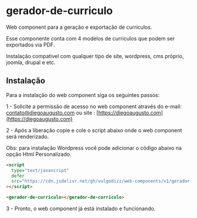 # gerador-de-curriculo

Web component para a geração e exportação de curriculos.

Esse componente conta com 4 modelos de curriculos que podem ser exportados via PDF.

Instalação compativel com qualquer tipo de site, wordpress, cms próprio, joomla, drupal e etc.

## Instalação

Para a instalação do web component siga os seguintes passos:

1 - Solicite a permissão de acesso no web component através do e-mail: contato@diegoaugusto.com ou site : [https://diegoaugusto.com](https://diegoaugusto.com)

2 - Após a liberação copie e cole o script abaixo onde o web component será renderizado.

Obs: para instalação Wordpress você pode adicionar o código abaixo na opção Html Personalizado.

```html
<script
  type="text/javascript"
  defer
  src="https://cdn.jsdelivr.net/gh/vulgodizz/web-components/v1/gerador-de-curriculo/lazy.7.min.js"
></script>

<gerador-de-curriculo></gerador-de-curriculo>
```

3 - Pronto, o web component já está instalado e funcionando.
